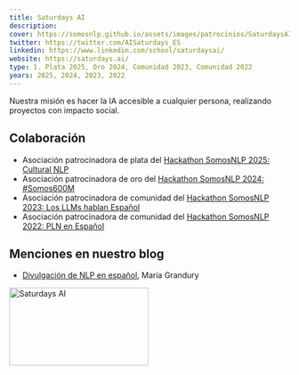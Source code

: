 ```yaml
---
title: Saturdays AI
description:
cover: https://somosnlp.github.io/assets/images/patrocinios/SaturdaysAI.png
twitter: https://twitter.com/AISaturdays_ES
linkedin: https://www.linkedin.com/school/saturdaysai/
website: https://saturdays.ai/
type: 1. Plata 2025, Oro 2024, Comunidad 2023, Comunidad 2022
years: 2025, 2024, 2023, 2022
---
```


Nuestra misión es hacer la IA accesible a cualquier persona, realizando proyectos con impacto social.

## Colaboración

- Asociación patrocinadora de plata del [Hackathon SomosNLP 2025: Cultural NLP](https://somosnlp.org/hackathon)
- Asociación patrocinadora de oro del [Hackathon SomosNLP 2024: #Somos600M](https://somosnlp.org/blog/hackathon-2024)
- Asociación patrocinadora de comunidad del [Hackathon SomosNLP 2023: Los LLMs hablan Español](https://somosnlp.org/blog/hackathon-2023)
- Asociación patrocinadora de comunidad del [Hackathon SomosNLP 2022: PLN en Español](https://somosnlp.org/blog/hackathon-2022)

## Menciones en nuestro blog

- [Divulgación de NLP en español](https://somosnlp.org/blog/divulgacion-nlp-es), María Grandury

<div class="flex justify-center">
    <img alt="Saturdays AI" width="250" height="140" 
    src="https://somosnlp.github.io/assets/images/patrocinios/SaturdaysAI.png" />
</div>
